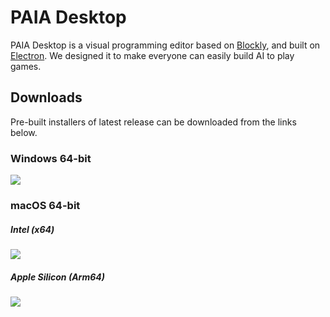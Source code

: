 # PAIA Desktop

PAIA Desktop is a visual programming editor based on [Blockly](https://github.com/google/blockly), and built on [Electron](https://github.com/electron/electron). We designed it to make everyone can easily build AI to play games.

## Downloads

Pre-built installers of latest release can be downloaded from the links below.

### Windows 64-bit

[![](https://img.shields.io/badge/EXE%20Installer-v3.2.5-blue)](https://github.com/PAIA-Playful-AI-Arena/Paia-Desktop/releases/download/v3.2.5/PAIA.Desktop-3.2.5.Setup.exe)

### macOS 64-bit

##### Intel (x64)

[![](https://img.shields.io/badge/DMG%20Installer-v3.2.5-red)](https://github.com/PAIA-Playful-AI-Arena/Paia-Desktop/releases/download/v3.2.5/PAIA.Desktop-3.2.5-x64.dmg)

##### Apple Silicon (Arm64)

[![](https://img.shields.io/badge/DMG%20Installer-v3.2.5-red)](https://github.com/PAIA-Playful-AI-Arena/Paia-Desktop/releases/download/v3.2.5/PAIA.Desktop-3.2.5-arm64.dmg)